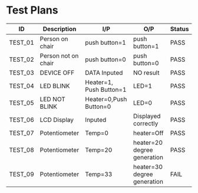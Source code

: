 # Test Plans

| ID | Description  | I/P  | O/P  | Status |
|---|---|---|---|---|
| TEST_01  | Person on chair | push button=1| push button=1| PASS  |
| TEST_02  | Person not on chair  | push button=0| push button=0 | PASS  |
| TEST_03 | DEVICE OFF| DATA Inputed |NO result|PASS|
| TEST_04  | LED BLINK | Heater=1, Push Button=1| LED=1 | PASS  |
| TEST_05  | LED NOT BLINK | Heater=0,Push Button=0  | LED=0 | PASS  |
|TEST_06  | LCD Display | Inputed| Displayed correctly| PASS  |
| TEST_07  | Potentiometer  | Temp=0| heater=Off | PASS  |
| TEST_08  | Potentiometer | Temp=20| heater=20 degree generation | PASS  |
| TEST_09  | Potentiometer  | Temp=33| heater=30 degree generation | FAIL |
